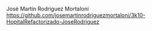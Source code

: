 José Martín Rodriguez Mortaloni
https://github.com/josemartinrodriguezmortaloni/3k10-HopitalRefactorizado-JoseRodriguez
